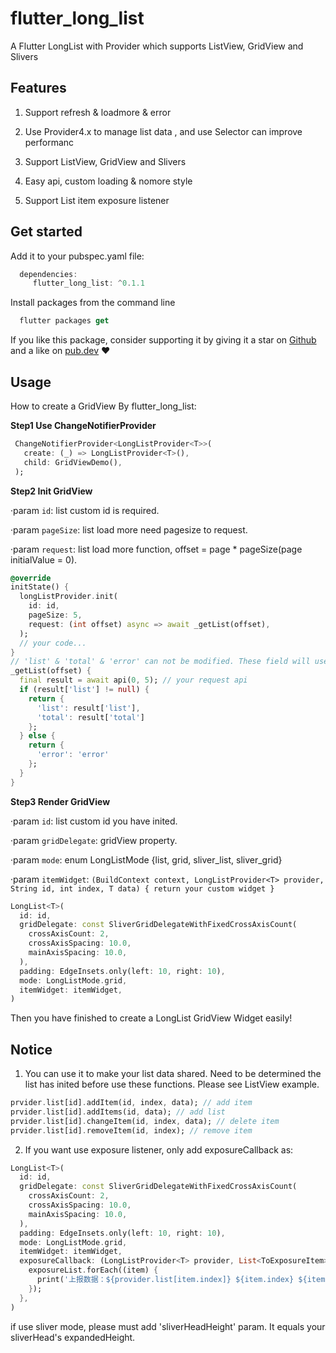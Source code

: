 # flutter_long_list

A Flutter LongList with Provider which supports ListView, GridView and Slivers

## Features

1. Support refresh & loadmore & error

2. Use Provider4.x to manage list data , and use Selector can improve performanc

3. Support ListView, GridView and Slivers

4. Easy api, custom loading & nomore style

5. Support List item exposure listener

## Get started

Add it to your pubspec.yaml file:

```dart
  dependencies:
     flutter_long_list: ^0.1.1
```

Install packages from the command line

```dart
  flutter packages get
```

If you like this package, consider supporting it by giving it a star on [Github](https://github.com/enjkvbej/flutter_long_list) and a like on [pub.dev](https://pub.dev/packages/flutter_long_list) ❤️

## Usage

How to create a GridView By flutter_long_list:

**Step1 Use ChangeNotifierProvider**

```dart
 ChangeNotifierProvider<LongListProvider<T>>(
   create: (_) => LongListProvider<T>(),
   child: GridViewDemo(),
 );
```

**Step2 Init GridView**

·param `id`: list custom id is required.

·param `pageSize`: list load more need pagesize to request.

·param `request`: list load more function, offset = page * pageSize(page initialValue = 0).

```dart
@override
initState() {
  longListProvider.init(
    id: id,
    pageSize: 5,
    request: (int offset) async => await _getList(offset),
  );
  // your code...
}
// 'list' & 'total' & 'error' can not be modified. These field will use to loadmore.
_getList(offset) {
  final result = await api(0, 5); // your request api
  if (result['list'] != null) {
    return {
      'list': result['list'],
      'total': result['total']
    };
  } else {
    return {
      'error': 'error'
    };
  }
}
```

**Step3 Render GridView**

·param `id`: list custom id you have inited.

·param `gridDelegate`: gridView property.

·param `mode`: enum LongListMode {list, grid, sliver_list, sliver_grid}

·param `itemWidget`: `(BuildContext context, LongListProvider<T> provider, String id, int index, T data) { return your custom widget }`

```dart
LongList<T>(
  id: id,
  gridDelegate: const SliverGridDelegateWithFixedCrossAxisCount(
    crossAxisCount: 2,
    crossAxisSpacing: 10.0,
    mainAxisSpacing: 10.0,
  ),
  padding: EdgeInsets.only(left: 10, right: 10),
  mode: LongListMode.grid,
  itemWidget: itemWidget,
)
```

Then you have finished to create a LongList GridView Widget easily!

## Notice

1. You can use it to make your list data shared. Need to be determined the list has inited before use these functions. Please see ListView example.

```dart
prvider.list[id].addItem(id, index, data); // add item
prvider.list[id].addItems(id, data); // add list
prvider.list[id].changeItem(id, index, data); // delete item
prvider.list[id].removeItem(id, index); // remove item
```

2. If you want use exposure listener, only add exposureCallback as:

```dart
LongList<T>(
  id: id,
  gridDelegate: const SliverGridDelegateWithFixedCrossAxisCount(
    crossAxisCount: 2,
    crossAxisSpacing: 10.0,
    mainAxisSpacing: 10.0,
  ),
  padding: EdgeInsets.only(left: 10, right: 10),
  mode: LongListMode.grid,
  itemWidget: itemWidget,
  exposureCallback: (LongListProvider<T> provider, List<ToExposureItem> exposureList) {
    exposureList.forEach((item) {
      print('上报数据：${provider.list[item.index]} ${item.index} ${item.time}');
    });
  },
)
```

if use sliver mode, please must add 'sliverHeadHeight' param. It equals your sliverHead's expandedHeight.
